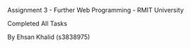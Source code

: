 Assignment 3 - Further Web Programming - RMIT University

Completed All Tasks

By Ehsan Khalid (s3838975)

